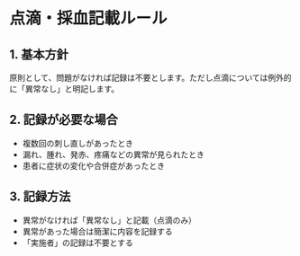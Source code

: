 # 点滴・採血記載ルール

## 1. 基本方針
原則として、問題がなければ記録は不要とします。ただし点滴については例外的に「異常なし」と明記します。

## 2. 記録が必要な場合
- 複数回の刺し直しがあったとき
- 漏れ、腫れ、発赤、疼痛などの異常が見られたとき
- 患者に症状の変化や合併症があったとき

## 3. 記録方法
- 異常がなければ「異常なし」と記載（点滴のみ）
- 異常があった場合は簡潔に内容を記録する
- 「実施者」の記録は不要とする
